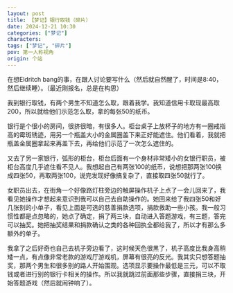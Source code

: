 ```yaml
---
layout: post
title: 【梦记】银行取钱（碎片）
date: 2024-12-21 10:30
categories: ["梦记"]
characters: 
tags: ["梦记", "碎片"]
pov: 第一人称视角
origin: 个站
---
```


在想Eldritch bang的事，在跟人讨论要写什么（然后就自然醒了，时间是8:40，然后继续睡）。（最近刚报名，总是在构思）

我到银行取钱，有两个男生不知道怎么取，跟着我学。我知道信用卡取现最高取200，所以就给他们示范怎么取，拿的每张50的纸币。

银行是个很小的房间，很挤很暗，有很多人。柜台桌子上放杯子的地方有一圈戒指高的霉斑锈迹，用另一个瓶盖大小的金属圈盖下来正好能遮住。他们看着，我就把瓶盖金属圈拿起来再盖下去，再给他们示范了一次怎么遮住的。

又去了另一家银行，弧形的柜台，柜台后面有一个身材非常矮小的女银行职员，被柜台高度几乎遮住看不见人。我想起自己有两张100的纸币，说想把那两张100换成四张50，再取两张100，说完发现好像搞复杂了，直接取四张50就行了。

女职员出去，在街角一个好像路灯柱旁边的触屏操作机子上点了一会儿回来了，我看见她操作才想起来意识到我可以自己去自助操作的。她回来给了我四张50和好几张别的小单子，看见上面是可选的慈善捐款选项，捐款救助一些小孩。我一般习惯性都是点忽略的，她点了确定，捐了两三块，自动进入答题游戏，有三题，答完可以抽奖。她把抽奖结果和捐款确认之类的各种回执全都给我了，所以才有那么多额外的单子。

我拿了之后好奇也自己去机子旁边看了，这时候天色很黑了，机子高度比我身高稍矮一点，有点像非常老款的游戏厅游戏机，屏幕有很亮的反光。我其实只想答题抽奖，那两个男生和很多别的路人开始围观。选项显示要操作最低是三元，可以不取钱或者进行别的银行卡相关的操作。所以我就跳过前面那些步骤，直接捐三块，开始答题游戏（然后就闹钟响了）。
